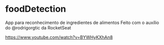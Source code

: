 # foodDetection
App para reconhecimento de ingredientes de alimentos 
Feito com o auxílio do @rodrigorgtic da RocketSeat

https://www.youtube.com/watch?v=BYWHyKXhAn8
